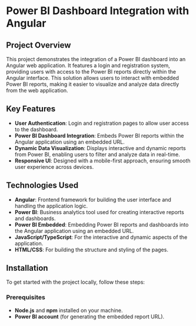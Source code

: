 # Power BI Dashboard Integration with Angular

## Project Overview

This project demonstrates the integration of a Power BI dashboard into an Angular web application. It features a login and registration system, providing users with access to the Power BI reports directly within the Angular interface. This solution allows users to interact with embedded Power BI reports, making it easier to visualize and analyze data directly from the web application.

## Key Features

- **User Authentication**: Login and registration pages to allow user access to the dashboard.
- **Power BI Dashboard Integration**: Embeds Power BI reports within the Angular application using an embedded URL.
- **Dynamic Data Visualization**: Displays interactive and dynamic reports from Power BI, enabling users to filter and analyze data in real-time.
- **Responsive UI**: Designed with a mobile-first approach, ensuring smooth user experience across devices.

## Technologies Used

- **Angular**: Frontend framework for building the user interface and handling the application logic.
- **Power BI**: Business analytics tool used for creating interactive reports and dashboards.
- **Power BI Embedded**: Embedding Power BI reports and dashboards into the Angular application using an embedded URL.
- **JavaScript/TypeScript**: For the interactive and dynamic aspects of the application.
- **HTML/CSS**: For building the structure and styling of the pages.

## Installation

To get started with the project locally, follow these steps:

### Prerequisites

- **Node.js** and **npm** installed on your machine.
- **Power BI account** (for generating the embedded report URL).



